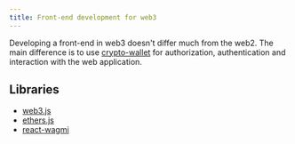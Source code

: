 ```yaml
---
title: Front-end development for web3
---
```


Developing a front-end in web3 doesn't differ much from the web2. The main difference is to use [crypto-wallet](/knowledge/Web3/crypto-wallet.md) for authorization, authentication and interaction with the web application.

## Libraries

- [web3.js](https://web3js.readthedocs.io/en/v1.8.0/)
- [ethers.js](/knowledge/Web3/frontend/ethers.md)
- [react-wagmi](https://wagmi.sh)
